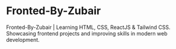 # Fronted-By-Zubair
Fronted-By-Zubair | Learning HTML, CSS, ReactJS &amp; Tailwind CSS. Showcasing frontend projects and improving skills in modern web development.
